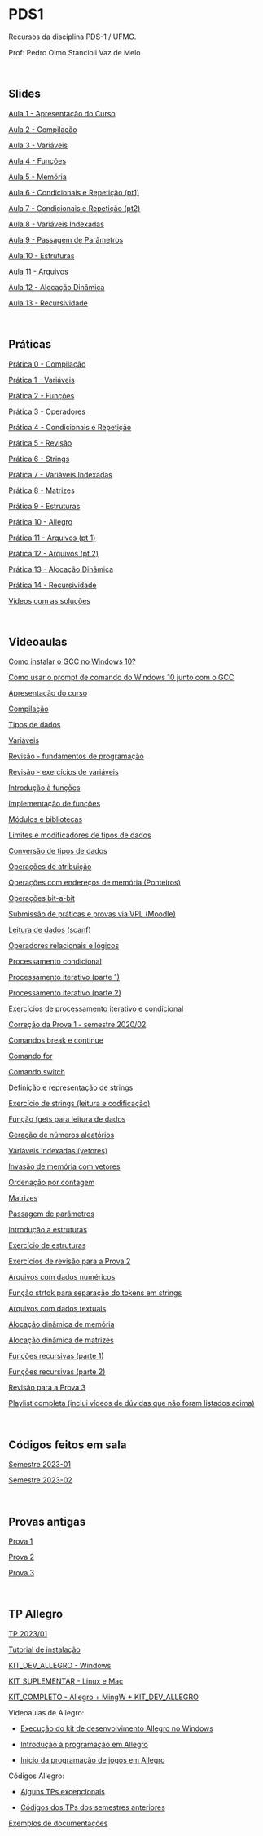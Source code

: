 # PDS1

Recursos da disciplina PDS-1 / UFMG.

Prof: Pedro Olmo Stancioli Vaz de Melo

<BR>

## Slides
  

[Aula 1 - Apresentação do Curso](https://docs.google.com/presentation/d/1ZH61XcHIhw61DdTsRbzzkYCNteDdXl9gp0fibx6K_r4/edit?usp=share_link)

[Aula 2 - Compilação](https://docs.google.com/presentation/d/1_v1HKznkARV1nJP5vwE1EjUxMYJVwgVqe_MY-qHwd6Y/edit?usp=share_link)

[Aula 3 - Variáveis](https://docs.google.com/presentation/d/1jNsUuPqwvS2vYUu-nQ9gGhm0i3jRLrcvsSJzUdMBeBQ/edit?usp=share_link)

[Aula 4 - Funções](https://docs.google.com/presentation/d/1nDh5qU25UGW5IqKK-0weHNbuoAgqrN5cYkh0H7Oyu0U/edit?usp=share_link)

[Aula 5 - Memória](https://docs.google.com/presentation/d/1SRK-B5gysUeR49jJngYS_P5Mc4JankPfyuzyA35NhsI/edit?usp=share_link)

[Aula 6 - Condicionais e Repetição (pt1)](https://docs.google.com/presentation/d/10Dlsk1EDG2RCVPS3qlpoaMJJH3x4WptfupdOdQ_gbG8/edit?usp=share_link)

[Aula 7 - Condicionais e Repetição (pt2)](https://docs.google.com/presentation/d/10uvwpKghmGptpq5MyoLhn10GV2Da1brJy4lkMxAY9jg/edit?usp=share_link)

[Aula 8 - Variáveis Indexadas](https://docs.google.com/presentation/d/1uQpVZXrZV-A17-kQZKE6jTFGaifAuRQ5eAkDlnOp8Kc/edit?usp=share_link)

[Aula 9 - Passagem de Parâmetros](https://docs.google.com/presentation/d/1FmjuTqFG1J8-Dy0q0wKHXqXdATsHtCGfFmcbx3X6Rf8/edit?usp=share_link)

[Aula 10 - Estruturas](https://docs.google.com/presentation/d/1Gi6PrunabsTtqL0XOG22ATIUzKJJgxh9n1oLu5hbtv0/edit?usp=share_link)

[Aula 11 - Arquivos](https://docs.google.com/presentation/d/11Wsmlzl_M7E-depg9NRN4UgqZ40rTOfGg8om6Z3_PPk/edit?usp=share_link)

[Aula 12 - Alocação Dinâmica](https://docs.google.com/presentation/d/1c5JEfEQNFkNLwyj4s0lwoVlS9HF_HJZQlTaiMJK4PMY/edit?usp=share_link)

[Aula 13 - Recursividade](https://docs.google.com/presentation/d/1CSU8ABKYgKlEO-s-YpKs7lgnJ2dVfMAxsVmnLI8v4Uw/edit?usp=share_link)

<BR>

## Práticas

[Prática 0 - Compilação](https://docs.google.com/document/d/1PAz73wA_4YDOatD3txwNrrYGBI4UxINfU7ar2_-3T-I/edit?usp=share_link)

[Prática 1 - Variáveis](https://docs.google.com/document/d/17f5YM2ZmPxCjbSdGB11vbnZ7sd0Xi4kW2fwoz3gJ8q8/edit?usp=share_link)

[Prática 2 - Funções](https://docs.google.com/document/d/1PZDx6oylI-DKI4eQBfEJk6kR8ka-PY-UoA5hdUdCBIQ/edit?usp=share_link)

[Prática 3 - Operadores](https://docs.google.com/document/d/1Zbi6oGezLEnLZZUUsk8GNY31DjRbuuRC-GN_L3J3-ek/edit?usp=share_link)

[Prática 4 - Condicionais e Repetição](https://docs.google.com/document/d/1mKenlTsLa_yRatx93-yLEkZrLvCsiOMZfcFhUAprO44/edit?usp=share_link)

[Prática 5 - Revisão](https://docs.google.com/document/d/1DjNbkDIYqMxxHPhWraglgpHhlP8bQ2ZlEImOB6PfEs0/edit?usp=share_link)

[Prática 6 - Strings](https://docs.google.com/document/d/1LUv4eObyDSE7fyYkvGKwWW93Tb9wugcNp2Zxct0hsy4/edit?usp=share_link)

[Prática 7 - Variáveis Indexadas](https://docs.google.com/document/d/10jv-PSaI4sLmlCnyg2vZDSw5nl0DOoV8MDRPmZpwm1I/edit?usp=share_link)

[Prática 8 - Matrizes](https://docs.google.com/document/d/1PFcqKrXmqsnX-xspBO8E4sd8ZkRTUONGd3lCGwP5DRs/edit?usp=share_link)

[Prática 9 - Estruturas](https://docs.google.com/document/d/1ktqClTVQTV2wWat0QdGrJVjOdpVpCMBuPLwQIJfEi1g/edit?usp=share_link)

[Prática 10 - Allegro](https://docs.google.com/document/d/17BsTJKgWA0EoVToPTKvqdEz_QZPb9vOarZeNJ2dAA0I/edit?usp=share_link)

[Prática 11 - Arquivos (pt 1)](https://docs.google.com/document/d/1wjlWk6t_ac2qlqlanNPzxQ0dul6PzzJiveI4GWTqVZc/edit?usp=share_link)

[Prática 12 - Arquivos (pt 2)](https://docs.google.com/presentation/d/1rXhsg4r1icyEDaYg0fbDE01vqXxcMd4AXZNoUpiY760/edit?usp=share_link)

[Prática 13 - Alocação Dinâmica](https://docs.google.com/document/d/1rsmRYzmrWDYS0j7Xek2GpqiBshbnSQF9kdzL9fuphuc/edit?usp=share_link)

[Prática 14 - Recursividade](https://docs.google.com/document/d/1_GrtKtgrMp6y4LXD4WhRmbq7pF86dZwyd4t-AZVp0YE/edit?usp=share_link)

[Vídeos com as soluções](https://docs.google.com/document/d/1eb5T6OouGTbBMNeXZfzVXEhrhMXNfeuz45IjIb-31BI/edit?usp=share_link)

<BR>

## Videoaulas

[Como instalar o GCC no Windows 10?](https://youtu.be/FzPBZjkoEmA)

[Como usar o prompt de comando do Windows 10 junto com o GCC](https://www.youtube.com/watch?v=55UX7YpRTig&list=PL_ClcqWHc8M-K0Q1AOpHCLzN_lKljdT1G&index=6)

[Apresentação do curso](https://www.youtube.com/watch?v=M4fIZBNC88E&list=PL_ClcqWHc8M-K0Q1AOpHCLzN_lKljdT1G&index=1)

[Compilação](https://www.youtube.com/watch?v=vBtWpewKbqY&list=PL_ClcqWHc8M-K0Q1AOpHCLzN_lKljdT1G&index=7)

[Tipos de dados](https://www.youtube.com/watch?v=k3zOQPeHu6o&list=PL_ClcqWHc8M-K0Q1AOpHCLzN_lKljdT1G&index=8)

[Variáveis](https://www.youtube.com/watch?v=v1vm2yT7xw4&list=PL_ClcqWHc8M-K0Q1AOpHCLzN_lKljdT1G&index=11)

[Revisão - fundamentos de programação](https://www.youtube.com/watch?v=Xgr_wfhX-4M&list=PL_ClcqWHc8M-K0Q1AOpHCLzN_lKljdT1G&index=12)

[Revisão - exercícios de variáveis](https://www.youtube.com/watch?v=Qy42xVmwKdM&list=PL_ClcqWHc8M-K0Q1AOpHCLzN_lKljdT1G&index=15)

[Introdução à funções](https://www.youtube.com/watch?v=4n_viRgIDbY&list=PL_ClcqWHc8M-K0Q1AOpHCLzN_lKljdT1G&index=16)

[Implementação de funções](https://www.youtube.com/watch?v=UhruSRCgcyQ&list=PL_ClcqWHc8M-K0Q1AOpHCLzN_lKljdT1G&index=17)

[Módulos e bibliotecas](https://www.youtube.com/watch?v=fOX2h6zNejU&list=PL_ClcqWHc8M-K0Q1AOpHCLzN_lKljdT1G&index=18)

[Limites e modificadores de tipos de dados](https://www.youtube.com/watch?v=VIhap5vHlDQ&list=PL_ClcqWHc8M-K0Q1AOpHCLzN_lKljdT1G&index=22)

[Conversão de tipos de dados](https://www.youtube.com/watch?v=57USmya7A2w&list=PL_ClcqWHc8M-K0Q1AOpHCLzN_lKljdT1G&index=23)

[Operações de atribuição](https://www.youtube.com/watch?v=DgQbhnv4VVg&list=PL_ClcqWHc8M-K0Q1AOpHCLzN_lKljdT1G&index=25)

[Operações com endereços de memória (Ponteiros)](https://www.youtube.com/watch?v=7MgzPjqjo5M&list=PL_ClcqWHc8M-K0Q1AOpHCLzN_lKljdT1G&index=24)

[Operações bit-a-bit](https://www.youtube.com/watch?v=y--jQCcNedE&list=PL_ClcqWHc8M-K0Q1AOpHCLzN_lKljdT1G&index=26)

[Submissão de práticas e provas via VPL (Moodle)](https://www.youtube.com/watch?v=41eTerF9kL8&list=PL_ClcqWHc8M-K0Q1AOpHCLzN_lKljdT1G&index=27)

[Leitura de dados (scanf)](https://www.youtube.com/watch?v=3-gpBalia1o&list=PL_ClcqWHc8M-K0Q1AOpHCLzN_lKljdT1G&index=28)

[Operadores relacionais e lógicos](https://www.youtube.com/watch?v=L21No4e31lo&list=PL_ClcqWHc8M-K0Q1AOpHCLzN_lKljdT1G&index=32)

[Processamento condicional](https://www.youtube.com/watch?v=fp9Gag6byTU&list=PL_ClcqWHc8M-K0Q1AOpHCLzN_lKljdT1G&index=33)

[Processamento iterativo (parte 1)](https://www.youtube.com/watch?v=OMSzVQxd5L8&list=PL_ClcqWHc8M-K0Q1AOpHCLzN_lKljdT1G&index=34)

[Processamento iterativo (parte 2)](https://www.youtube.com/watch?v=Kq8YaDFE6A0&list=PL_ClcqWHc8M-K0Q1AOpHCLzN_lKljdT1G&index=35)

[Exercícios de processamento iterativo e condicional](https://www.youtube.com/watch?v=kTY82RuD4CQ&list=PL_ClcqWHc8M-K0Q1AOpHCLzN_lKljdT1G&index=37)

[Correção da Prova 1 - semestre 2020/02](https://www.youtube.com/watch?v=EDo-awBmIFE&list=PL_ClcqWHc8M-K0Q1AOpHCLzN_lKljdT1G&index=40)

[Comandos break e continue](https://www.youtube.com/watch?v=CbBpFOvs1xw&list=PL_ClcqWHc8M-K0Q1AOpHCLzN_lKljdT1G&index=41)

[Comando for](https://www.youtube.com/watch?v=XInqo9e988Q&list=PL_ClcqWHc8M-K0Q1AOpHCLzN_lKljdT1G&index=42)

[Comando switch](https://www.youtube.com/watch?v=nl3WXIt94r0&list=PL_ClcqWHc8M-K0Q1AOpHCLzN_lKljdT1G&index=43)

[Definição e representação de strings](https://www.youtube.com/watch?v=2uR6ZPd5q7g&list=PL_ClcqWHc8M-K0Q1AOpHCLzN_lKljdT1G&index=44)

[Exercício de strings (leitura e codificação)](https://www.youtube.com/watch?v=LdydCAuUaKY&list=PL_ClcqWHc8M-K0Q1AOpHCLzN_lKljdT1G&index=45)

[Função fgets para leitura de dados](https://www.youtube.com/watch?v=mSdZTkrqQ2c&list=PL_ClcqWHc8M-K0Q1AOpHCLzN_lKljdT1G&index=48)

[Geração de números aleatórios](https://www.youtube.com/watch?v=RCCPpXOBCMM&list=PL_ClcqWHc8M-K0Q1AOpHCLzN_lKljdT1G&index=50)

[Variáveis indexadas (vetores)](https://www.youtube.com/watch?v=k-e_egOU-o4&list=PL_ClcqWHc8M-K0Q1AOpHCLzN_lKljdT1G&index=51)

[Invasão de memória com vetores](https://www.youtube.com/watch?v=t289mjFMUzA&list=PL_ClcqWHc8M-K0Q1AOpHCLzN_lKljdT1G&index=52)

[Ordenação por contagem](https://www.youtube.com/watch?v=od6icAXsEL4&list=PL_ClcqWHc8M-K0Q1AOpHCLzN_lKljdT1G&index=55)

[Matrizes](https://www.youtube.com/watch?v=YA-F7RkV8QI&list=PL_ClcqWHc8M-K0Q1AOpHCLzN_lKljdT1G&index=56)

[Passagem de parâmetros](https://www.youtube.com/watch?v=9I9e9WAhEfs&list=PL_ClcqWHc8M-K0Q1AOpHCLzN_lKljdT1G&index=57)

[Introdução a estruturas](https://www.youtube.com/watch?v=JmcsKxCOevY&list=PL_ClcqWHc8M-K0Q1AOpHCLzN_lKljdT1G&index=58)

[Exercício de estruturas](https://www.youtube.com/watch?v=wX4JJp4LOJU&list=PL_ClcqWHc8M-K0Q1AOpHCLzN_lKljdT1G&index=59)

[Exercícios de revisão para a Prova 2](https://www.youtube.com/watch?v=mrmNK2NPtQU&list=PL_ClcqWHc8M-K0Q1AOpHCLzN_lKljdT1G&index=70)

[Arquivos com dados numéricos](https://www.youtube.com/watch?v=L48F6BHJ5o4&list=PL_ClcqWHc8M-K0Q1AOpHCLzN_lKljdT1G&index=72)

[Função strtok para separação do tokens em strings](https://www.youtube.com/watch?v=n69hFFK2C9I&list=PL_ClcqWHc8M-K0Q1AOpHCLzN_lKljdT1G&index=73)

[Arquivos com dados textuais](https://www.youtube.com/watch?v=0S3ourscxj8&list=PL_ClcqWHc8M-K0Q1AOpHCLzN_lKljdT1G&index=74)

[Alocação dinâmica de memória](https://www.youtube.com/watch?v=RktJUMFynNo&list=PL_ClcqWHc8M-K0Q1AOpHCLzN_lKljdT1G&index=76)

[Alocação dinâmica de matrizes](https://www.youtube.com/watch?v=XE0anl8ckSM&list=PL_ClcqWHc8M-K0Q1AOpHCLzN_lKljdT1G&index=77)

[Funções recursivas (parte 1)](https://www.youtube.com/watch?v=-V3KXF094-0&list=PL_ClcqWHc8M-K0Q1AOpHCLzN_lKljdT1G&index=79)

[Funções recursivas (parte 2)](https://www.youtube.com/watch?v=T2m0NoEEvFE&list=PL_ClcqWHc8M-K0Q1AOpHCLzN_lKljdT1G&index=80)

[Revisão para a Prova 3](https://www.youtube.com/watch?v=LuX-px6vLrA&list=PL_ClcqWHc8M-K0Q1AOpHCLzN_lKljdT1G&index=82)

[Playlist completa (inclui vídeos de dúvidas que não foram listados acima)](https://www.youtube.com/watch?v=M4fIZBNC88E&list=PL_ClcqWHc8M-K0Q1AOpHCLzN_lKljdT1G&pp=gAQB)

<BR>

## Códigos feitos em sala

[Semestre 2023-01](https://github.com/pedroolmo/pedroolmo.github.io/tree/main/teaching/code_pds1_2023_1)

[Semestre 2023-02](https://github.com/pedroolmo/pedroolmo.github.io/tree/main/teaching/code_pds1_2023_2)

<BR>

## Provas antigas

[Prova 1](https://drive.google.com/drive/folders/1y8tcxxrpitfgdkqFOcgwJibrQsjQTTEw?usp=share_link)

[Prova 2](https://drive.google.com/drive/folders/1lNcyR6M0WKLAHZrTlm8MOB23fWm5z3h9?usp=share_link)

[Prova 3](https://drive.google.com/drive/folders/1Y6Kd457cO5k8WwpIHzkb6OAVh_RMkoP_?usp=share_link)

<BR>

## TP Allegro

[TP 2023/01](https://www.dropbox.com/s/ujyxuw7hhdopghg/TP_2023_01.zip?dl=0)

[Tutorial de instalação](https://docs.google.com/document/d/1W6KCcpRKO2-3iEuoTFtMYqiB7INfVUjxjSo-p_pNtMg/edit?usp=sharing)

[KIT_DEV_ALLEGRO - Windows](https://drive.google.com/file/d/1bS4PmLoJDCdo9AOkshg0aWm2FE7xg44K/view?usp=share_link)

[KIT_SUPLEMENTAR - Linux e Mac](https://drive.google.com/file/d/19Jfn2W1-2ooCibaF852m3ebJUK8_MCFs/view?usp=share_link)

[KIT_COMPLETO - Allegro + MingW + KIT_DEV_ALLEGRO](https://drive.google.com/file/d/19IiiJEr1gwf1yT5ODMnjzV2swbtAOz_U/view?usp=share_link)

Videoaulas de Allegro:

* [Execução do kit de desenvolvimento Allegro no Windows](https://www.youtube.com/watch?v=Jdgki2L0Ue8&list=PL_ClcqWHc8M-K0Q1AOpHCLzN_lKljdT1G&index=63)

* [Introdução à programação em Allegro](https://www.youtube.com/watch?v=NrsO89Er6ec&list=PL_ClcqWHc8M-K0Q1AOpHCLzN_lKljdT1G&index=64)

* [Início da programação de jogos em Allegro](https://www.youtube.com/watch?v=FhlHDtLTek0&list=PL_ClcqWHc8M-K0Q1AOpHCLzN_lKljdT1G&index=65)

Códigos Allegro:

* [Alguns TPs excepcionais](https://drive.google.com/file/d/1jC_hauDGNvV0QaWCLFJ7BD8RR9xWOElk/view?usp=share_link)

* [Códigos dos TPs dos semestres anteriores](https://drive.google.com/file/d/19vCVPYosxNxcKY9X_rokB2ml9QiCut61/view?usp=share_link)

[Exemplos de documentações](https://drive.google.com/file/d/1KPl5y2DVEZqTW-Rrhor5SFhGLffGOJ0r/view?usp=share_link)

